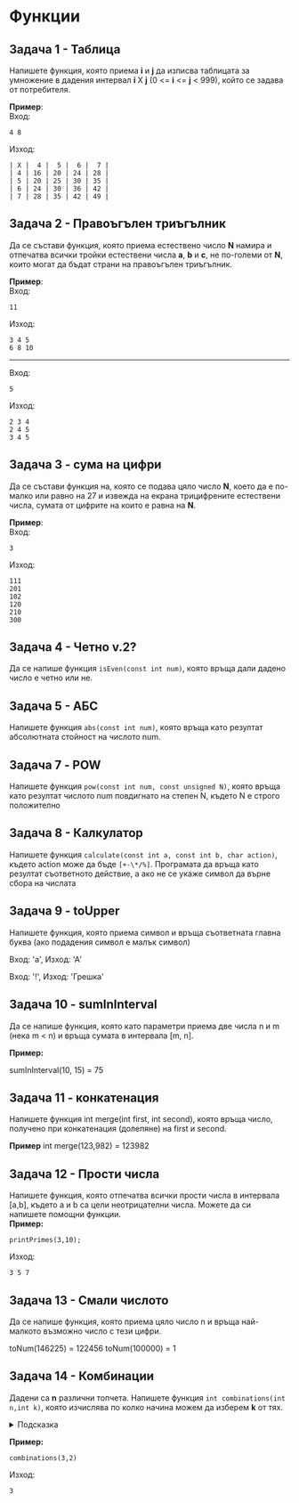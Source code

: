 # Функции

## Задача 1 - Таблица
Напишете функция, която приема **i** и **j** да изписва таблицата за умножение в дадения интервал **i** X **j** (0 <= **i** <= **j** < 999), който се задава от потребителя.

**Пример**:<br>
Вход:
```text
4 8
```
Изход:
```text
| X |  4 |  5 |  6 |  7 |
| 4 | 16 | 20 | 24 | 28 |
| 5 | 20 | 25 | 30 | 35 |
| 6 | 24 | 30 | 36 | 42 |
| 7 | 28 | 35 | 42 | 49 |
```

## Задача 2 - Правоъгълен триъгълник

Да се състави функция, която приема естествено число **N** намира и отпечатва всички тройки естествени числа **a**, **b** и **c**, не по-големи от **N**, които могат да бъдат страни на правоъгълен триъгълник.

**Пример**:<br>
Вход:
```text
11
```
Изход:
```text
3 4 5
6 8 10
```

---

Вход:
```text
5
```
Изход:
```text
2 3 4
2 4 5
3 4 5
```

## Задача 3 - сума на цифри

Да се състави функция на, която се подава цяло число **N**, което да е по-малко или равно на 27 и извежда на екрана трицифрените естествени числа, сумата от цифрите на които е равна на **N**.

**Пример**:<br>
Вход:
```text
3
```
Изход:
```text
111
201
102
120
210
300
```

## Задача 4 - Четно v.2?

Да се напише функция `isEven(const int num)`, която връща дали дадено число е четно или не.

## Задача 5 - АБС

Напишете функция `abs(const int num)`, която връща като резултат абсолютната стойност на числото num.

## Задача 7 - POW

Напишете функция `pow(const int num, const unsigned N)`, която връща като резултат числото num повдигнато на степен N, където N е строго положително

## Задача 8 - Калкулатор

Напишете функция `calculate(const int a, const int b, char action)`, където action може да бъде `[+-\*/%]`. Програмата да връща като резултат съответното действие, а ако не се укаже символ да върне сбора на числата

## Задача 9 - toUpper

Напишете функция, която приема символ и връща съответната главна буква (ако подадения символ е малък символ)

Вход: 'а', Изход: 'А'

Вход: '!', Изход: 'Грешка' 

## Задача 10 - sumInInterval

Да се напише функция, която като параметри приема две числа n и m (нека m < n) и връща сумата в интервала [m, n].

**Пример:**

sumInInterval(10, 15) = 75

## Задача 11 - конкатенация

Напишете функция int merge(int first, int second), която връща число, получено при конкатенация (долепяне) на first и second.

**Пример**
int merge(123,982) = 123982

## Задача 12 - Прости числа

Напишете функция, която отпечатва всички прости числа в интервала [a,b], където a и b са цели неотрицателни числа. Можете да си напишете
помощни функции.  
**Пример:**
```text
printPrimes(3,10);
```
Изход:
```text
3 5 7
```

## Задача 13 - Смали числото

Да се напише функция, която приема цяло число n и връща най-малкото възможно число с тези цифри.

toNum(146225) = 122456
toNum(100000) = 1

## Задача 14 - Комбинации

Дадени са **n** различни топчета. Напишете функция <code>int combinations(int n,int k)</code>, която изчислява по колко начина можем да изберем **k** от тях.  
<details><summary>Подсказка</summary>
Търсеният брой е $C_{k}^{n} = {\binom {n}{k}}={\frac {n(n-1)\dotsb (n-k+1)}{k(k-1)\dotsb 1}}={\frac {n!}{k!(n-k)!}}$
</details>

**Пример:**  
```text
combinations(3,2)
```
Изход:
```
3
```
